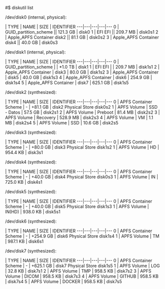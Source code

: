 #$ diskutil list

/dev/disk0 (internal, physical):

 | TYPE | NAME | SIZE | IDENTIFIER
---|---|---|---|---
0 | GUID_partition_scheme || 121.3 GB | disk0
1 | EFI EFI || 209.7 MB | disk0s1
2 | Apple_APFS Container disk2 || 81.1 GB | disk0s2
3 | Apple_APFS Container disk4 || 40.0 GB | disk0s3

/dev/disk1 (internal, physical):

 | TYPE | NAME | SIZE | IDENTIFIER
---|---|---|---|---
0 | GUID_partition_scheme | | *1.0 TB | disk1
1 | EFI EFI | | 209.7 MB | disk1s1
2 | Apple_APFS Container | disk3 | 80.0 GB | disk1s2
3 | Apple_APFS Container | disk5 | 40.0 GB | disk1s3
4 | Apple_APFS Container | disk6 | 254.9 GB | disk1s4
5 | Apple_APFS Container | disk7 | 625.1 GB | disk1s5

/dev/disk2 (synthesized):

 | TYPE | NAME | SIZE | IDENTIFIER
---|---|---|---|---
0 | APFS Container Scheme | - | +81.1 GB | disk2 Physical Store disk0s2
1 | APFS Volume | SSD - Datos | 57.5 GB | disk2s1
2 | APFS Volume | Preboot | 81.4 MB | disk2s2
3 | APFS Volume | Recovery | 528.9 MB | disk2s3
4 | APFS Volume | VM | 1.1 MB | disk2s4
5 | APFS Volume | SSD | 10.6 GB | disk2s5

/dev/disk3 (synthesized):

 | TYPE | NAME | SIZE | IDENTIFIER
---|---|---|---|---
0 | APFS Container Scheme | - | +80.0 GB | disk3 Physical Store disk1s2
1 | APFS Volume | HD | 954.4 KB | disk3s1

/dev/disk4 (synthesized):

 | TYPE | NAME | SIZE | IDENTIFIER
---|---|---|---|---
0 | APFS Container Scheme | - | +40.0 GB | disk4 Physical Store disk0s3
1 | APFS Volume | IN | 725.0 KB | disk4s1

/dev/disk5 (synthesized):

 | TYPE | NAME | SIZE | IDENTIFIER
---|---|---|---|---
0 | APFS Container Scheme | - | +40.0 GB | disk5 Physical Store disk1s3
1 | APFS Volume | IN(HD) | 938.0 KB | disk5s1

/dev/disk6 (synthesized):

 | TYPE | NAME | SIZE | IDENTIFIER
---|---|---|---|---
0 | APFS Container Scheme | - | +254.9 GB | disk6 Physical Store disk1s4
1 | APFS Volume | TM  | 987.1 KB | disk6s1

/dev/disk7 (synthesized):

 | TYPE | NAME | SIZE | IDENTIFIER
---|---|---|---|---
0 | APFS Container Scheme | - | +625.1 GB | disk7 Physical Store disk1s5
1 | APFS Volume | LOG | 32.8 KB | disk7s1
2 | APFS Volume | TMP | 958.5 KB | disk7s2
3 | APFS Volume | DICOM | 958.5 KB | disk7s3
4 | APFS Volume | GITHUB | 958.5 KB | disk7s4
5 | APFS Volume | DOCKER | 958.5 KB | disk7s5